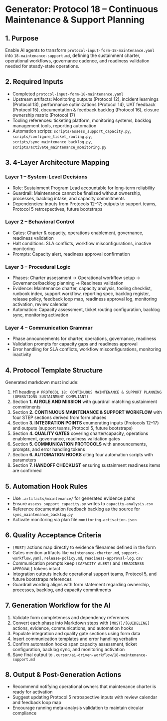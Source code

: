 # Generator: Protocol 18 – Continuous Maintenance & Support Planning

## 1. Purpose
Enable AI agents to transform `protocol-input-form-18-maintenance.yaml` into `18-maintenance-support.md`, defining the sustainment charter, operational workflows, governance cadence, and readiness validation needed for steady-state operations.

## 2. Required Inputs
- Completed `protocol-input-form-18-maintenance.yaml`
- Upstream artifacts: Monitoring outputs (Protocol 12), incident learnings (Protocol 13), performance optimizations (Protocol 14), UAT feedback (Protocol 15), documentation & feedback backlog (Protocol 16), closure ownership matrix (Protocol 17)
- Tooling references: ticketing platform, monitoring systems, backlog management tools, reporting automation
- Automation scripts: `scripts/assess_support_capacity.py`, `scripts/configure_ticket_routing.py`, `scripts/sync_maintenance_backlog.py`, `scripts/activate_maintenance_monitoring.py`

## 3. 4-Layer Architecture Mapping
### Layer 1 – System-Level Decisions
- Role: Sustainment Program Lead accountable for long-term reliability
- Guardrail: Maintenance cannot be finalized without ownership, processes, backlog intake, and capacity commitments
- Dependencies: Inputs from Protocols 12–17; outputs to support teams, Protocol 5 retrospectives, future bootstraps

### Layer 2 – Behavioral Control
- Gates: Charter & capacity, operations enablement, governance, readiness validation
- Halt conditions: SLA conflicts, workflow misconfigurations, inactive monitoring
- Prompts: Capacity alert, readiness approval confirmation

### Layer 3 – Procedural Logic
- Phases: Charter assessment → Operational workflow setup → Governance/backlog planning → Readiness validation
- Evidence: Maintenance charter, capacity analysis, tooling checklist, runbook index, support workflow, reporting spec, backlog register, release policy, feedback loop map, readiness approval log, monitoring activation, review calendar
- Automation: Capacity assessment, ticket routing configuration, backlog sync, monitoring activation

### Layer 4 – Communication Grammar
- Phase announcements for charter, operations, governance, readiness
- Validation prompts for capacity gaps and readiness approval
- Error handling for SLA conflicts, workflow misconfigurations, monitoring inactivity

## 4. Protocol Template Structure
Generated markdown must include:
1. H1 heading `# PROTOCOL 18: CONTINUOUS MAINTENANCE & SUPPORT PLANNING (OPERATIONS SUSTAINMENT COMPLIANT)`
2. Section **1. AI ROLE AND MISSION** with guardrail matching sustainment commitments
3. Section **2. CONTINUOUS MAINTENANCE & SUPPORT WORKFLOW** with four STEP sections derived from form phases
4. Section **3. INTEGRATION POINTS** enumerating inputs (Protocols 12–17) and outputs (support teams, Protocol 5, future bootstraps)
5. Section **4. QUALITY GATES** covering charter/capacity, operations enablement, governance, readiness validation gates
6. Section **5. COMMUNICATION PROTOCOLS** with announcements, prompts, and error handling tokens
7. Section **6. AUTOMATION HOOKS** citing four automation scripts with parameters
8. Section **7. HANDOFF CHECKLIST** ensuring sustainment readiness items are confirmed

## 5. Automation Hook Rules
- Use `.artifacts/maintenance/` for generated evidence paths
- Ensure `assess_support_capacity.py` writes to `capacity-analysis.csv`
- Reference documentation feedback backlog as the source for `sync_maintenance_backlog.py`
- Activate monitoring via plan file `monitoring-activation.json`

## 6. Quality Acceptance Criteria
- `[MUST]` actions map directly to evidence filenames defined in the form
- Gates mention artifacts like `maintenance-charter.md`, `support-workflow.yaml`, `release-policy.md`, `readiness-approval-log.csv`
- Communication prompts keep `[CAPACITY ALERT]` and `[READINESS APPROVAL]` tokens intact
- Integration outputs include operational support teams, Protocol 5, and future bootstraps references
- Guardrail wording aligns with form statement regarding ownership, processes, backlog, and capacity commitments

## 7. Generation Workflow for the AI
1. Validate form completeness and dependency references
2. Convert each phase into Markdown steps with `[MUST]/[GUIDELINE]` actions, evidence, communications, and automation hooks
3. Populate integration and quality gate sections using form data
4. Insert communication templates and error handling verbatim
5. Confirm automation hooks span capacity assessment, ticket configuration, backlog sync, and monitoring activation
6. Save final output to `.cursor/ai-driven-workflow/18-maintenance-support.md`

## 8. Output & Post-Generation Actions
- Recommend notifying operational owners that maintenance charter is ready for activation
- Suggest updating Protocol 5 retrospective inputs with review calendar and feedback loop map
- Encourage running meta-analysis validation to maintain circular compliance
